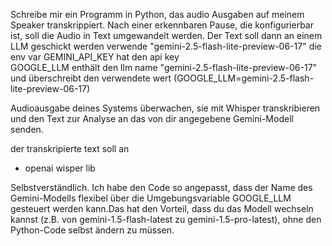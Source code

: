 Schreibe mir ein Programm in Python, das audio Ausgaben auf meinem Speaker transkrippiert.
 Nach einer erkennbaren Pause, die konfigurierbar ist, soll die Audio in Text umgewandelt werden.
 Der Text soll dann  an einem LLM geschickt werden verwende  "gemini-2.5-flash-lite-preview-06-17"
 die env var GEMINI_API_KEY hat den api key  
 GOOGLE_LLM enthält den llm name "gemini-2.5-flash-lite-preview-06-17" und überschreibt den verwendete wert
(GOOGLE_LLM=gemini-2.5-flash-lite-preview-06-17)

Audioausgabe deines Systems überwachen, sie mit Whisper transkribieren und den Text zur Analyse an das von dir angegebene Gemini-Modell senden.

der transkripierte text soll an 
 - openai wisper lib
  
 Selbstverständlich. Ich habe den Code so angepasst, dass der Name des Gemini-Modells flexibel über die Umgebungsvariable GOOGLE_LLM gesteuert werden kann.Das hat den Vorteil, dass du das Modell wechseln kannst (z.B. von gemini-1.5-flash-latest zu gemini-1.5-pro-latest), ohne den Python-Code selbst ändern zu müssen.
 
 
